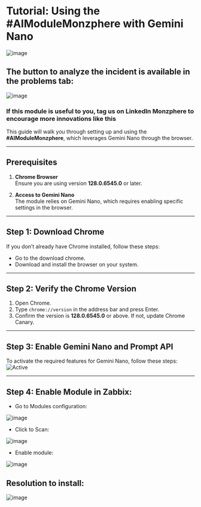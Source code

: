 # Tutorial: Using the #AIModuleMonzphere with Gemini Nano

![image](https://github.com/user-attachments/assets/73fd3456-5e11-4980-8445-978dc38dd609)

## The button to analyze the incident is available in the problems tab:

![image](https://github.com/user-attachments/assets/cf7421f3-503d-4f3d-a2cd-cf74b3811179)

### If this module is useful to you, tag us on LinkedIn Monzphere to encourage more innovations like this

This guide will walk you through setting up and using the **#AIModuleMonzphere**, which leverages Gemini Nano through the browser.

---

## Prerequisites
1. **Chrome Browser**  
   Ensure you are using version **128.0.6545.0** or later.

2. **Access to Gemini Nano**  
   The module relies on Gemini Nano, which requires enabling specific settings in the browser.

---

## Step 1: Download Chrome 
If you don’t already have Chrome installed, follow these steps:
- Go to the download chrome.
- Download and install the browser on your system.

---

## Step 2: Verify the Chrome Version
1. Open Chrome.
2. Type `chrome://version` in the address bar and press Enter.
3. Confirm the version is **128.0.6545.0** or above. If not, update Chrome Canary.

---

## Step 3: Enable Gemini Nano and Prompt API
To activate the required features for Gemini Nano, follow these steps:
![Active](https://miro.medium.com/v2/resize:fit:720/format:webp/1*ZPRqC5EDhDytbZiUsXg8Ug.png)

---

## Step 4: Enable Module in Zabbix:

- Go to Modules configuration:

![image](https://github.com/user-attachments/assets/14353e7c-d48a-41ae-a556-2723ab61cfa2)

- Click to Scan:

 ![image](https://github.com/user-attachments/assets/c8b3e5ac-6381-4ffe-8e61-f61e35142d0b)

- Enable module:

![image](https://github.com/user-attachments/assets/2b9fe894-b874-49bd-be13-bc479d3be404)

## Resolution to install:

![image](https://github.com/user-attachments/assets/18de2e4d-1cff-464e-abf1-223cc149a51d)



